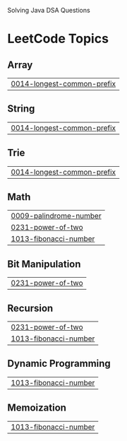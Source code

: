 Solving Java DSA Questions

<!---LeetCode Topics Start-->
# LeetCode Topics
## Array
|  |
| ------- |
| [0014-longest-common-prefix](https://github.com/TusharK-09/LEET-CODE-JAVA-JULY25/tree/master/0014-longest-common-prefix) |
## String
|  |
| ------- |
| [0014-longest-common-prefix](https://github.com/TusharK-09/LEET-CODE-JAVA-JULY25/tree/master/0014-longest-common-prefix) |
## Trie
|  |
| ------- |
| [0014-longest-common-prefix](https://github.com/TusharK-09/LEET-CODE-JAVA-JULY25/tree/master/0014-longest-common-prefix) |
## Math
|  |
| ------- |
| [0009-palindrome-number](https://github.com/TusharK-09/LEET-CODE-JAVA-JULY25/tree/master/0009-palindrome-number) |
| [0231-power-of-two](https://github.com/TusharK-09/LEET-CODE-JAVA-JULY25/tree/master/0231-power-of-two) |
| [1013-fibonacci-number](https://github.com/TusharK-09/LEET-CODE-JAVA-JULY25/tree/master/1013-fibonacci-number) |
## Bit Manipulation
|  |
| ------- |
| [0231-power-of-two](https://github.com/TusharK-09/LEET-CODE-JAVA-JULY25/tree/master/0231-power-of-two) |
## Recursion
|  |
| ------- |
| [0231-power-of-two](https://github.com/TusharK-09/LEET-CODE-JAVA-JULY25/tree/master/0231-power-of-two) |
| [1013-fibonacci-number](https://github.com/TusharK-09/LEET-CODE-JAVA-JULY25/tree/master/1013-fibonacci-number) |
## Dynamic Programming
|  |
| ------- |
| [1013-fibonacci-number](https://github.com/TusharK-09/LEET-CODE-JAVA-JULY25/tree/master/1013-fibonacci-number) |
## Memoization
|  |
| ------- |
| [1013-fibonacci-number](https://github.com/TusharK-09/LEET-CODE-JAVA-JULY25/tree/master/1013-fibonacci-number) |
<!---LeetCode Topics End-->